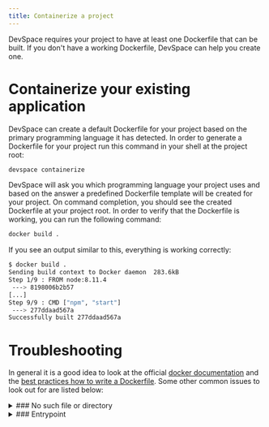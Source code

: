 ```yaml
---
title: Containerize a project
---
```


DevSpace requires your project to have at least one Dockerfile that can be built. If you don't have a working Dockerfile, DevSpace can help you create one.

# Containerize your existing application

DevSpace can create a default Dockerfile for your project based on the primary programming language it has detected. In order to generate a Dockerfile for your project run this command in your shell at the project root:
```bash
devspace containerize
```

DevSpace will ask you which programming language your project uses and based on the answer a predefined Dockerfile template will be created for your project. On command completion, you should see the created Dockerfile at your project root. In order to verify that the Dockerfile is working, you can run the following command:
```bash
docker build .
```

If you see an output similar to this, everything is working correctly:
```bash
$ docker build .
Sending build context to Docker daemon  283.6kB
Step 1/9 : FROM node:8.11.4
 ---> 8198006b2b57
[...]
Step 9/9 : CMD ["npm", "start"]
 ---> 277ddaad567a
Successfully built 277ddaad567a
```

# Troubleshooting

In general it is a good idea to look at the official [docker documentation](https://docs.docker.com/develop/) and the [best practices how to write a Dockerfile](https://docs.docker.com/develop/develop-images/dockerfile_best-practices/). Some other common issues to look out for are listed below:

<details>
<summary>
### No such file or directory
</summary>

A common issue why a docker build with the predefined docker files is because some files are missing in the project we assume you habe. Take a look a the nodejs example Dockerfile:
```Dockerfile
FROM node:8.11.4

RUN mkdir /app
WORKDIR /app

COPY package.json .
RUN npm install

COPY . .

CMD ["npm", "start"]
```

In this Dockerfile it is assumed your project has a `package.json`, however not all nodejs projects have such a file. Running `docker build .` without a `package.json` can yield the following result: 

```Bash
Sending build context to Docker daemon  283.6kB
Step 1/10 : FROM node:8.11.4
 ---> 8198006b2b57
[...]
Step 4/10 : COPY package.json .
COPY failed: stat /var/lib/docker/tmp/docker-builder846046622/package.json: no such file or directory
```

This error indicates that docker cannot find the file `package.json` in your project, but it is required in Step 4, hence docker build fails. You can adjust the Dockerfile like this:

```
FROM node:8.11.4

RUN mkdir /app
WORKDIR /app

COPY . .

CMD ["node", "index.js"]
```

and skip the dependency installation. Bear in mind that you also have to change the entrypoint of the container, since `npm start` will not work without a `package.json`.
</details>
<details>
<summary>
### Entrypoint
</summary>

A common issue why a container cannot be executed and this problem is usually discovered only later is because of a wrongly defined entrypoint that is not existent. In the nodejs Dockerfile example:

```Dockerfile
FROM node:8.11.4

RUN mkdir /app
WORKDIR /app

COPY package.json .
RUN npm install

COPY . .

# This is the command that will be executed 
CMD ["npm", "start"]
```

the line `CMD ["npm", "start"]` specifies the executed command on container start. If your `package.json` has no start script defined, the container will fail to execute. Let's say you want to change the start command to `node index.js`, you would rewrite the Dockerfile like this:

```Dockerfile
FROM node:8.11.4

RUN mkdir /app
WORKDIR /app

COPY package.json .
RUN npm install

COPY . .

# This is the command that will be executed 
CMD ["node", "index.js"]
```

</details>
